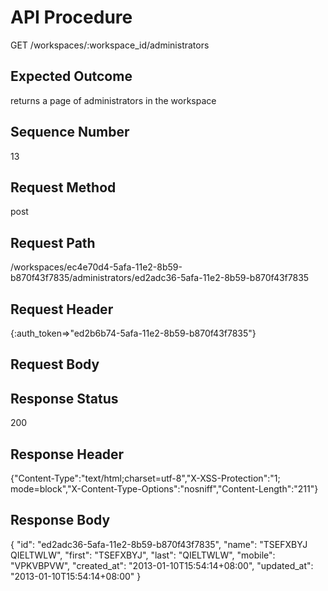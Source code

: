 # API Procedure
GET /workspaces/:workspace_id/administrators
## Expected Outcome
returns a page of administrators in the workspace
## Sequence Number
13
## Request Method
post
## Request Path
/workspaces/ec4e70d4-5afa-11e2-8b59-b870f43f7835/administrators/ed2adc36-5afa-11e2-8b59-b870f43f7835
## Request Header
{:auth_token=>"ed2b6b74-5afa-11e2-8b59-b870f43f7835"}
## Request Body


## Response Status
200
## Response Header
{"Content-Type":"text/html;charset=utf-8","X-XSS-Protection":"1; mode=block","X-Content-Type-Options":"nosniff","Content-Length":"211"}

## Response Body
{
  "id": "ed2adc36-5afa-11e2-8b59-b870f43f7835",
  "name": "TSEFXBYJ QIELTWLW",
  "first": "TSEFXBYJ",
  "last": "QIELTWLW",
  "mobile": "VPKVBPVW",
  "created_at": "2013-01-10T15:54:14+08:00",
  "updated_at": "2013-01-10T15:54:14+08:00"
}
